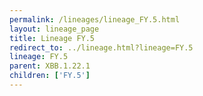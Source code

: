 ```yaml
---
permalink: /lineages/lineage_FY.5.html
layout: lineage_page
title: Lineage FY.5
redirect_to: ../lineage.html?lineage=FY.5
lineage: FY.5
parent: XBB.1.22.1
children: ['FY.5']
---
```

